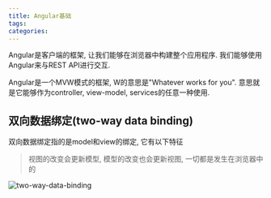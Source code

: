 ```yaml
---
title: Angular基础
tags:
categories:
---
```


Angular是客户端的框架, 让我们能够在浏览器中构建整个应用程序.
我们能够使用Angular来与REST API进行交互.

Angular是一个MVW模式的框架, W的意思是"Whatever works for you". 意思就是它能够作为controller, view-model, services的任意一种使用.

## 双向数据绑定(two-way data binding)
双向数据绑定指的是model和view的绑定, 它有以下特征

> 视图的改变会更新模型, 模型的改变也会更新视图, 一切都是发生在浏览器中的

![two-way-data-binding](http://ohrpyryjo.bkt.clouddn.com/16-12-14/43062226-file_1481688667084_58c0.png)
